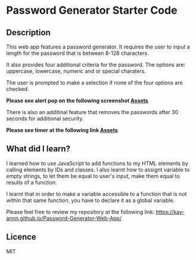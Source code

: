 # Password Generator Starter Code

## Description
This web app features a password generator. It requires the user to input a length for the password that is between 8-128 characters. 

It also provides four additional criteria for the password. The options are: uppercase, lowercase, numeric and or special charaters. 

The user is prompted to make a selection if none of the four options are checked. 

**Please see alert pop on the following screenshot [Assets](./Assets/images/selectapasswordcriteria.png)**

There is also an additinal feature that removes the passwords after 30 seconds for additional security. 

**Please see timer at the following link [Assets](./Assets/images/timer%20for%20password%20to%20disappear.png)**

## What did I learn?
I learned how to use JavaScript to add functions to my HTML elements by calling elements by IDs and classes. I also learnt how to assignt variable to empty strings, to let them be equal to user's input, make them equal to results of a function. 

I learnt that in order to make a variable accessible to a function that is not within that same function, you have to declare it as a global variable. 

Please feel free to review my repository at the following link: 
https://kay-annn.github.io/Password-Generator-Web-App/

## Licence
MIT